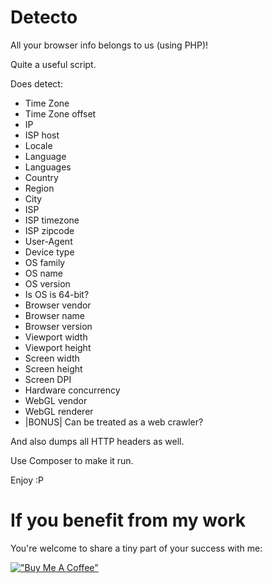 # Detecto
All your browser info belongs to us (using PHP)!

Quite a useful script.

Does detect:
* Time Zone
* Time Zone offset
* IP
* ISP host
* Locale
* Language
* Languages
* Country
* Region
* City
* ISP
* ISP timezone
* ISP zipcode
* User-Agent
* Device type
* OS family
* OS name
* OS version
* Is OS is 64-bit?
* Browser vendor
* Browser name
* Browser version
* Viewport width
* Viewport height
* Screen width
* Screen height
* Screen DPI
* Hardware concurrency
* WebGL vendor
* WebGL renderer
* |BONUS| Can be treated as a web crawler?

And also dumps all HTTP headers as well.

Use Composer to make it run.

Enjoy :P

# If you benefit from my work

You're welcome to share a tiny part of your success with me:

[!["Buy Me A Coffee"](https://www.buymeacoffee.com/assets/img/custom_images/orange_img.png)](https://www.buymeacoffee.com/rextextaucom)
